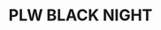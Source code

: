 ---
layout: product
title: "PLW BLACK NIGHT"
price: "500" 
desc: "Emajl Voš"
img_path: "/assets/img/A.MIG-1611.jpg"
brand: "AMMO"
available: true
special_offer: false
new: false
soon: false
cat: "060000"
subcat: "060300"
subsubcat: "00"
sifra: "A.MIG-1611"
popular: true
---